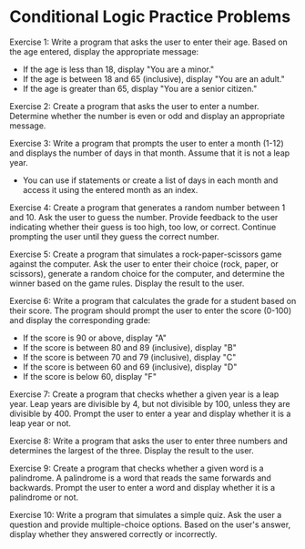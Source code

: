 # Conditional Logic Practice Problems

Exercise 1:
Write a program that asks the user to enter their age. Based on the age entered, display the appropriate message:
- If the age is less than 18, display "You are a minor."
- If the age is between 18 and 65 (inclusive), display "You are an adult."
- If the age is greater than 65, display "You are a senior citizen."

Exercise 2:
Create a program that asks the user to enter a number. Determine whether the number is even or odd and display an appropriate message.

Exercise 3:
Write a program that prompts the user to enter a month (1-12) and displays the number of days in that month. Assume that it is not a leap year.
- You can use if statements or create a list of days in each month and access it using the entered month as an index.

Exercise 4:
Create a program that generates a random number between 1 and 10. Ask the user to guess the number. Provide feedback to the user indicating whether their guess is too high, too low, or correct. Continue prompting the user until they guess the correct number.

Exercise 5:
Create a program that simulates a rock-paper-scissors game against the computer. Ask the user to enter their choice (rock, paper, or scissors), generate a random choice for the computer, and determine the winner based on the game rules. Display the result to the user.

Exercise 6:
Write a program that calculates the grade for a student based on their score. The program should prompt the user to enter the score (0-100) and display the corresponding grade:
- If the score is 90 or above, display "A"
- If the score is between 80 and 89 (inclusive), display "B"
- If the score is between 70 and 79 (inclusive), display "C"
- If the score is between 60 and 69 (inclusive), display "D"
- If the score is below 60, display "F"

Exercise 7:
Create a program that checks whether a given year is a leap year. Leap years are divisible by 4, but not divisible by 100, unless they are divisible by 400. Prompt the user to enter a year and display whether it is a leap year or not.

Exercise 8:
Write a program that asks the user to enter three numbers and determines the largest of the three. Display the result to the user.

Exercise 9:
Create a program that checks whether a given word is a palindrome. A palindrome is a word that reads the same forwards and backwards. Prompt the user to enter a word and display whether it is a palindrome or not.

Exercise 10:
Write a program that simulates a simple quiz. Ask the user a question and provide multiple-choice options. Based on the user's answer, display whether they answered correctly or incorrectly.
